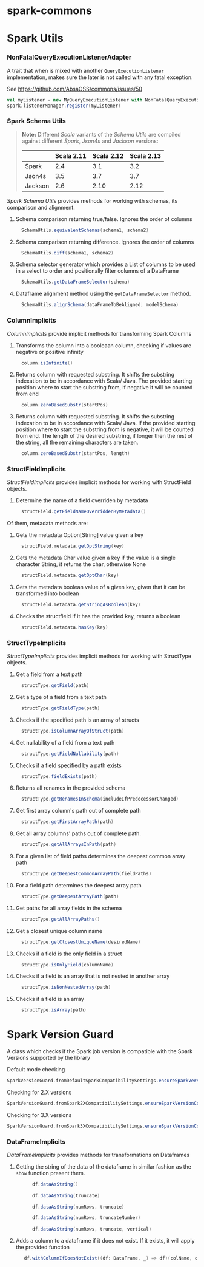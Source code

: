 # spark-commons

# Spark Utils

### NonFatalQueryExecutionListenerAdapter

A trait that when is mixed with another `QueryExecutionListener` implementation, 
makes sure the later is not called with any fatal exception.   

See https://github.com/AbsaOSS/commons/issues/50

```scala
val myListener = new MyQueryExecutionListener with NonFatalQueryExecutionListenerAdapter
spark.listenerManager.register(myListener)
```

### Spark Schema Utils

>
>**Note:**
>Different _Scala_ variants of the _Schema Utils_ are compiled against different _Spark_, _Json4s_ and _Jackson_ versions:
>
>| | Scala 2.11 | Scala 2.12 | Scala 2.13 | 
>|---|---|---|---|
>|Spark| 2.4 | 3.1 | 3.2 |
>|Json4s| 3.5 | 3.7 | 3.7 |
>|Jackson| 2.6 | 2.10 | 2.12 |
_Spark Schema Utils_ provides methods for working with schemas, its comparison and alignment.  

1. Schema comparison returning true/false. Ignores the order of columns

    ```scala
      SchemaUtils.equivalentSchemas(schema1, schema2)
    ```

2. Schema comparison returning difference. Ignores the order of columns

    ```scala
      SchemaUtils.diff(schema1, schema2)
    ```

3. Schema selector generator which provides a List of columns to be used in a 
select to order and positionally filter columns of a DataFrame

    ```scala
      SchemaUtils.getDataFrameSelector(schema)
    ```

4. Dataframe alignment method using the `getDataFrameSelector` method.

    ```scala
      SchemaUtils.alignSchema(dataFrameToBeAligned, modelSchema)
    ```
   
### ColumnImplicits

_ColumnImplicits_ provide implicit methods for transforming Spark Columns

1. Transforms the column into a booleaan column, checking if values are negative or positive infinity

    ```scala
      column.isInfinite()
    ```
2. Returns column with requested substring. It shifts the substring indexation to be in accordance with Scala/ Java. 
    The provided starting position where to start the substring from, if negative it will be counted from end

    ```scala
      column.zeroBasedSubstr(startPos)
    ```
3. Returns column with requested substring. It shifts the substring indexation to be in accordance with Scala/ Java. 
   If the provided starting position where to start the substring from is negative, it will be counted from end. 
   The length of the desired substring, if longer then the rest of the string, all the remaining characters are taken.


    ```scala
      column.zeroBasedSubstr(startPos, length)
    ```

### StructFieldImplicits

_StructFieldImplicits_ provides implicit methods for working with StructField objects.  

1. Determine the name of a field overriden by metadata

    ```scala
      structField.getFieldNameOverriddenByMetadata()
    ```

Of them, metadata methods are:

1. Gets the metadata Option[String] value given a key

    ```scala
      structField.metadata.getOptString(key)
    ```
   
2. Gets the metadata Char value given a key if the value is a single character String, it returns the char,
 otherwise None

    ```scala
      structField.metadata.getOptChar(key)
    ```
  
3. Gets the metadata boolean value of a given key, given that it can be transformed into boolean

    ```scala
      structField.metadata.getStringAsBoolean(key)
    ```

4. Checks the structfield if it has the provided key, returns a boolean

    ```scala
      structField.metadata.hasKey(key)
    ```
   
### StructTypeImplicits

_StructTypeImplicits_ provides implicit methods for working with StructType objects.  


1. Get a field from a text path

    ```scala
      structType.getField(path)
    ```
2. Get a type of a field from a text path

    ```scala
      structType.getFieldType(path)
    ```
3. Checks if the specified path is an array of structs

    ```scala
      structType.isColumnArrayOfStruct(path)
    ```

4. Get nullability of a field from a text path

    ```scala
      structType.getFieldNullability(path)
    ```

5. Checks if a field specified by a path exists

    ```scala
      structType.fieldExists(path)
    ```

6. Returns all renames in the provided schema

    ```scala
      structType.getRenamesInSchema(includeIfPredecessorChanged)
    ```
7. Get first array column's path out of complete path

    ```scala
      structType.getFirstArrayPath(path)
    ```
8. Get all array columns' paths out of complete path.

    ```scala
      structType.getAllArraysInPath(path)
    ```

9. For a given list of field paths determines the deepest common array path

    ```scala
      structType.getDeepestCommonArrayPath(fieldPaths)
    ```
10. For a field path determines the deepest array path

    ```scala
      structType.getDeepestArrayPath(path)
    ```
    
11. Get paths for all array fields in the schema

    ```scala
      structType.getAllArrayPaths()
    ```
    
12. Get a closest unique column name

    ```scala
      structType.getClosestUniqueName(desiredName)
    ```

13. Checks if a field is the only field in a struct

    ```scala
      structType.isOnlyField(columnName)
    ```

14. Checks if a field is an array that is not nested in another array

    ```scala
      structType.isNonNestedArray(path)
    ```

15. Checks if a field is an array

    ```scala
      structType.isArray(path)
    ```

# Spark Version Guard

A class which checks if the Spark job version is compatible with the Spark Versions supported by the library

Default mode checking
```scala
SparkVersionGuard.fromDefaultSparkCompatibilitySettings.ensureSparkVersionCompatibility(SPARK_VERSION)
```

Checking for 2.X versions
```scala
SparkVersionGuard.fromSpark2XCompatibilitySettings.ensureSparkVersionCompatibility(SPARK_VERSION)
```

Checking for 3.X versions
```scala
SparkVersionGuard.fromSpark3XCompatibilitySettings.ensureSparkVersionCompatibility(SPARK_VERSION)
```

### DataFrameImplicits
_DataFrameImplicits_ provides methods for transformations on Dataframes  

1. Getting the string of the data of the dataframe in similar fashion as the `show` function present them.

    ```scala
          df.dataAsString() 
      
          df.dataAsString(truncate)
      
          df.dataAsString(numRows, truncate)
   
          df.dataAsString(numRows, truncateNumber)
      
          df.dataAsString(numRows, truncate, vertical)
    ```
    
2. Adds a column to a dataframe if it does not exist. If it exists, it will apply the provided function
    
   ```scala
      df.withColumnIfDoesNotExist((df: DataFrame, _) => df)(colName, colExpression)
   ```